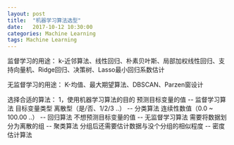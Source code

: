 ```yaml
---
layout: post
title:  "机器学习算法选型"
date:   2017-10-12 10:30:00
categories: Machine Learning
tags: Machine Learning
---
```

监督学习的用途：
k-近邻算法、线性回归、朴素贝叶斯、局部加权线性回归、支持向量机、Ridge回归、决策树、Lasso最小回归系数估计

无监督学习的用途：
K-均值、最大期望算法、DBSCAN、Parzen窗设计

选择合适的算法：
1，使用机器学习算法的目的
  预测目标变量的值 -- 监督学习算法
                        目标变量类型 
                            离散型（是/否、1/2/3 ..） -- 分类算法
                            连续性数值（0.0 ~ 100.00 ..） -- 回归算法
  不想预测目标变量的值 -- 无监督学习算法
                           需要将数据划分为离散的组  -- 聚类算法
                           分组后还需要估计数据与没个分组的相似程度 -- 密度估计算法
                          
